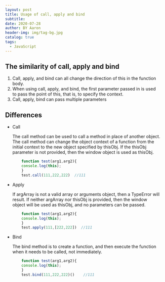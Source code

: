 ```yaml
---
layout: post
title: Usage of call, apply and bind
subtitle:
date: 2020-07-28
author: BY Aaron
header-img: img/tag-bg.jpg
catalog: true
tags:
  - JavaScript
---
```


## The similarity of call, apply and bind
1. Call, apply, and bind can all change the direction of this in the function body.
2. When using call, apply, and bind, the first parameter passed in is used to pass the point of this, that is, to specify the context.
3. Call, apply, bind can pass multiple parameters

## Differences
* Call

    The call method can be used to call a method in place of another object. The call method can change the object context of a function from the initial context to the new object specified by thisObj. If the thisObj parameter is not provided, then the window object is used as thisObj.
    ```javascript
        function test(arg1,arg2){
        console.log(this);
        }
        test.call(111,222,222)  //111
    ```
* Apply

    If argArray is not a valid array or arguments object, then a TypeError will result. If neither argArray nor thisObj is provided, then the window object will be used as thisObj, and no parameters can be passed.

    ```javascript
        function test(arg1,arg2){
        console.log(this);
        }
        test.apply(111,[222,222])  //111
    ```
* Bind

    The bind method is to create a function, and then execute the function when it needs to be called, not immediately.
    ```javascript
        function test(arg1,arg2){
        console.log(this);
        }
        test.bind(111,222,222)()    //111
    ```